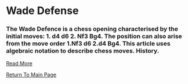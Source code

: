 # Wade Defense

### The Wade Defence is a chess opening characterised by the initial moves: 1. d4 d6 2. Nf3 Bg4. The position can also arise from the move order 1.Nf3 d6 2.d4 Bg4. This article uses algebraic notation to describe chess moves. History.
[Read More](https://en.wikipedia.org/wiki/Wade_Defence)

[Return To Main Page](index.md)